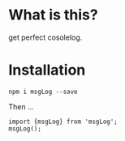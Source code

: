 # What is this?

get perfect cosolelog.

# Installation

`npm i msgLog --save`

Then ...

```
import {msgLog} from 'msgLog';
msgLog();
```